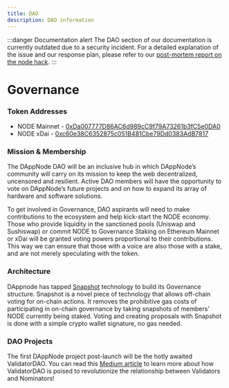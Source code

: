 ```yaml
---
title: DAO
description: DAO information
---
```


:::danger Documentation alert
The DAO section of our documentation is currently outdated due to a security incident. For a detailed explanation of the issue and our response plan, please refer to our [post-mortem report on the node hack](https://discourse.dappnode.io/t/node-hack-post-mortem-and-recovery-plan/1826).
:::


# Governance

### Token Addresses

- NODE Mainnet - [0xDa007777D86AC6d989cC9f79A73261b3fC5e0DA0](https://etherscan.io/address/0xDa007777D86AC6d989cC9f79A73261b3fC5e0DA0)
- NODE xDai - [0xc60e38C6352875c051B481Cbe79Dd0383AdB7817](https://blockscout.com/xdai/mainnet/address/0xc60e38C6352875c051B481Cbe79Dd0383AdB7817/transactions)

### Mission & Membership

The DAppNode DAO will be an inclusive hub in which DAppNode’s community will carry on its mission to keep the web decentralized, uncensored and resilient. Active DAO members will have the opportunity to vote on DAppNode’s future projects and on how to expand its array of hardware and software solutions.

To get involved in Governance, DAO aspirants will need to make contributions to the ecosystem and help kick-start the NODE economy. Those who provide liquidity in the sanctioned pools (Uniswap and Sushiswap) or commit NODE to Governance Staking on Ethereum Mainnet or xDai will be granted voting powers proportional to their contributions. This way we can ensure that those with a voice are also those with a stake, and are not merely speculating with the token.

### Architecture

DAppnode has tapped [Snapshot](https://snapshot.org/#/) technology to build its Governance structure. Snapshot is a novel piece of technology that allows off-chain voting for on-chain actions. It removes the prohibitive gas costs of participating in on-chain governance by taking snapshots of members’ NODE currently being staked. Voting and creating proposals with Snapshot is done with a simple crypto wallet signature, no gas needed.

### DAO Projects

The first DAppNode project post-launch will be the hotly awaited ValidatorDAO. You can read this [Medium article](https://medium.com/dappnode/guardians-of-ethereum-a-validator-dao-proposal-d82e76231b45) to learn more about how ValidatorDAO is poised to revolutionize the relationship between Validators and Nominators!
